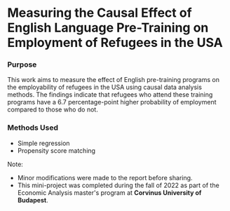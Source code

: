 # Measuring the Causal Effect of English Language Pre-Training on Employment of Refugees in the USA

### Purpose
This work aims to measure the effect of English pre-training programs on the employability of refugees in the USA using causal data analysis methods. The findings indicate that refugees who attend these training programs have a 6.7 percentage-point higher probability of employment compared to those who do not.

### Methods Used
- Simple regression
- Propensity score matching



Note: 
- Minor modifications were made to the report before sharing.
- This mini-project was completed during the fall of 2022 as part of the Economic Analysis master's program at **Corvinus University of Budapest**.
